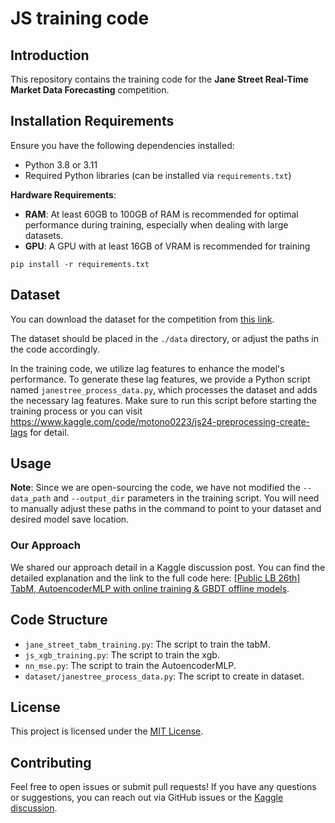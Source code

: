 # JS training code

## Introduction

This repository contains the training code for the **Jane Street Real-Time Market Data Forecasting** competition.

## Installation Requirements

Ensure you have the following dependencies installed:

- Python 3.8 or 3.11
- Required Python libraries (can be installed via `requirements.txt`)

**Hardware Requirements**:

- **RAM**: At least 60GB to 100GB of RAM is recommended for optimal performance during training, especially when dealing with large datasets.
- **GPU**: A GPU with at least 16GB of VRAM is recommended for training
```
pip install -r requirements.txt
```

## Dataset

You can download the dataset for the competition from [this link](https://www.kaggle.com/competitions/jane-street-real-time-market-data-forecasting/data).

The dataset should be placed in the `./data` directory, or adjust the paths in the code accordingly.

In the training code, we utilize lag features to enhance the model's performance. To generate these lag features, we provide a Python script named `janestree_process_data.py`, which processes the dataset and adds the necessary lag features. Make sure to run this script before starting the training process or you can visit  https://www.kaggle.com/code/motono0223/js24-preprocessing-create-lags for detail.

## Usage 

**Note**: Since we are open-sourcing the code, we have not modified the `--data_path` and `--output_dir` parameters in the training script. You will need to manually adjust these paths in the command to point to your dataset and desired model save location.

### Our Approach

We shared our approach detail in a Kaggle discussion post. You can find the detailed explanation and the link to the full code here: [[Public LB 26th] TabM, AutoencoderMLP with online training & GBDT offline models](https://www.kaggle.com/competitions/jane-street-real-time-market-data-forecasting/discussion/556610).

## Code Structure

- `jane_street_tabm_training.py`: The script to train the tabM.
- `js_xgb_training.py`: The script to train the xgb.
- `nn_mse.py`: The script to train the AutoencoderMLP.
- `dataset/janestree_process_data.py`: The script to create in dataset.

## License

This project is licensed under the [MIT License](https://github.com/chronoscop/JS-Public-LB-26th-training-code/blob/main/LICENSE).

## Contributing

Feel free to open issues or submit pull requests! If you have any questions or suggestions, you can reach out via GitHub issues or the [Kaggle discussion](https://www.kaggle.com/competitions/jane-street-real-time-market-data-forecasting/discussion/556610).
